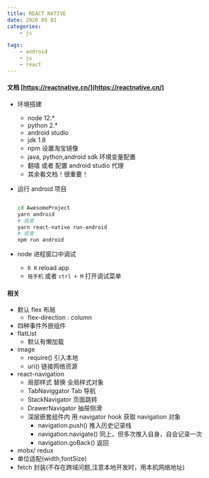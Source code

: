 ```yaml
---
title: REACT NATIVE
date: 2020 05 01
categories:
    - js

tags:
    - android
    - js
    - react
---
```


#### 文档 [https://reactnative.cn/](https://reactnative.cn/)

-   环境搭建
    -   node 12.\*
    -   python 2.\*
    -   android studio
    -   jdk 1.8
    -   npm 设置淘宝镜像
    -   java, python,android sdk 环境变量配置
    -   翻墙 或者 配置 android studio 代理
    -   其余看文档！很重要！
-   运行 android 项目

    ```bash

    cd AwesomeProject
    yarn android
    # 或者
    yarn react-native run-android
    # 或者
    npm run android
    ```

-   node 进程窗口中调试

    -   `R R` reload app
    -   `摇手机` 或者 `ctrl + M` 打开调试菜单

#### 相关

-   默认 flex 布局
    -   flex-direction : column
-   四种事件外嵌组件
-   flatList
    -   默认有懒加载
-   image
    -   require() 引入本地
    -   uri() 链接网络资源
-   react-navigation
    -   局部样式 替换 全局样式对象
    -   TabNaviggator Tab 导航
    -   StackNavigator 页面跳转
    -   DrawerNavigator 抽屉侧滑
    -   深层嵌套组件内 用 navigator hook 获取 navigation 对象
        -   navigation.push() 推入历史记录栈
        -   navigation.navigate() 同上，但多次推入自身，自会记录一次
        -   navigation.goBack() 返回
-   mobx/ redux
-   单位适配(width,fontSize)
-   fetch 封装(不存在跨域问题,注意本地开发时，用本机网络地址)
